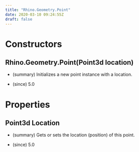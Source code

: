 ```yaml
---
title: "Rhino.Geometry.Point"
date: 2020-03-10 09:24:55Z
draft: false
---
```


# Constructors
## Rhino.Geometry.Point(Point3d location)
- (summary) 
     Initializes a new point instance with a location.
     
- (since) 5.0
# Properties
## Point3d Location
- (summary) 
     Gets or sets the location (position) of this point.
     
- (since) 5.0
